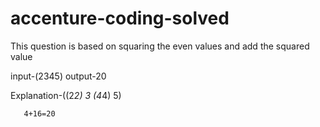 # accenture-coding-solved
This question is based on squaring the even values and add the squared value

input-(2345)
output-20

Explanation-((2*2) 3 (4*4) 5)
       
       4+16=20
